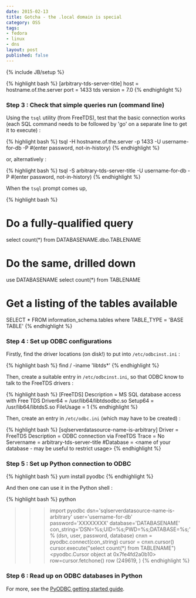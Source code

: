 ```yaml
---
date: 2015-02-13
title: Gotcha - the .local domain is special
category: OSS
tags:
- fedora
- linux
- dns
layout: post
published: false
---
```

{% include JB/setup %}



{% highlight bash %}
[arbitrary-tds-server-title]
  host = hostname.of.the.server
  port = 1433
  tds version = 7.0
{% endhighlight %}

### Step 3 : Check that simple queries run (command line)

Using the ```tsql``` utility (from FreeTDS), test that the basic connection works 
(each SQL command needs to be followed by 'go' on a separate line to get it to execute) :

{% highlight bash %}
tsql -H hostname.of.the.server -p 1433 -U username-for-db -P
#(enter password, not-in-history)
{% endhighlight %}

or, alternatively : 

{% highlight bash %}
tsql -S arbitrary-tds-server-title -U username-for-db -P
#(enter password, not-in-history)
{% endhighlight %}

When the ```tsql``` prompt comes up, 
    
{% highlight bash %}
# Do a fully-qualified query 
select count(*) from DATABASENAME.dbo.TABLENAME

# Do the same, drilled down
use DATABASENAME
select count(*) from TABLENAME

# Get a listing of the tables available
SELECT * FROM information_schema.tables where TABLE_TYPE = 'BASE TABLE'
{% endhighlight %}

### Step 4 : Set up ODBC configurations

Firstly, find the driver locations (on disk!) to put into ```/etc/odbcinst.ini``` :

{% highlight bash %}
find / -iname 'libtds*'
{% endhighlight %}

Then, create a suitable entry in ```/etc/odbcinst.ini```, so that ODBC know to talk to the FreeTDS drivers :

{% highlight bash %}
[FreeTDS]
Description = MS SQL database access with Free TDS
Driver64    = /usr/lib64/libtdsodbc.so
Setup64     = /usr/lib64/libtdsS.so
FileUsage   = 1
{% endhighlight %}

Then, create an entry in ```/etc/odbc.ini``` (which may have to be created) :

{% highlight bash %}
[sqlserverdatasource-name-is-arbitrary]
Driver      = FreeTDS
Description = ODBC connection via FreeTDS
Trace       = No
Servername  = arbitrary-tds-server-title
#Database    = <name of your database - may be useful to restrict usage>
{% endhighlight %}

### Step 5 : Set up Python connection to ODBC

{% highlight bash %}
yum install pyodbc
{% endhighlight %}

And then one can use it in the Python shell :

{% highlight bash %}
python
>>> import pyodbc
>>> dsn='sqlserverdatasource-name-is-arbitrary'
>>> user='username-for-db'
>>> password='XXXXXXXX'
>>> database='DATABASENAME'
>>> con_string='DSN=%s;UID=%s;PWD=%s;DATABASE=%s;' % (dsn, user, password, database)
>>> cnxn = pyodbc.connect(con_string)
>>> cursor = cnxn.cursor()
>>> cursor.execute("select count(*) from TABLENAME")
<pyodbc.Cursor object at 0x7fe4fd2a0b10>
>>> row=cursor.fetchone()
>>> row
(249619, )
{% endhighlight %}


### Step 6 : Read up on ODBC databases in Python

For more, see the [PyODBC getting started guide](https://code.google.com/p/pyodbc/wiki/GettingStarted).


